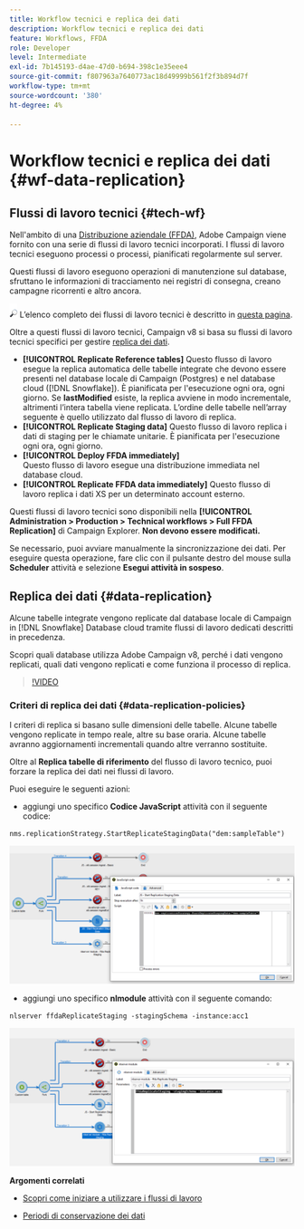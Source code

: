 ```yaml
---
title: Workflow tecnici e replica dei dati
description: Workflow tecnici e replica dei dati
feature: Workflows, FFDA
role: Developer
level: Intermediate
exl-id: 7b145193-d4ae-47d0-b694-398c1e35eee4
source-git-commit: f807963a7640773ac18d49999b561f2f3b894d7f
workflow-type: tm+mt
source-wordcount: '380'
ht-degree: 4%

---
```


# Workflow tecnici e replica dei dati {#wf-data-replication}

## Flussi di lavoro tecnici {#tech-wf}

Nell&#39;ambito di una [Distribuzione aziendale (FFDA)](enterprise-deployment.md), Adobe Campaign viene fornito con una serie di flussi di lavoro tecnici incorporati. I flussi di lavoro tecnici eseguono processi o processi, pianificati regolarmente sul server.

Questi flussi di lavoro eseguono operazioni di manutenzione sul database, sfruttano le informazioni di tracciamento nei registri di consegna, creano campagne ricorrenti e altro ancora.

![](../assets/do-not-localize/glass.png) L’elenco completo dei flussi di lavoro tecnici è descritto in [questa pagina](https://experienceleague.adobe.com/docs/campaign/automation/workflows/introduction/wf-type/technical-workflows.html).

Oltre a questi flussi di lavoro tecnici, Campaign v8 si basa su flussi di lavoro tecnici specifici per gestire [replica dei dati](#data-replication).

* **[!UICONTROL Replicate Reference tables]**
Questo flusso di lavoro esegue la replica automatica delle tabelle integrate che devono essere presenti nel database locale di Campaign (Postgres) e nel database cloud ([!DNL Snowflake]). È pianificata per l&#39;esecuzione ogni ora, ogni giorno. Se **lastModified** esiste, la replica avviene in modo incrementale, altrimenti l’intera tabella viene replicata. L’ordine delle tabelle nell’array seguente è quello utilizzato dal flusso di lavoro di replica.
* **[!UICONTROL Replicate Staging data]**
Questo flusso di lavoro replica i dati di staging per le chiamate unitarie. È pianificata per l&#39;esecuzione ogni ora, ogni giorno.
* **[!UICONTROL Deploy FFDA immediately]**\
  Questo flusso di lavoro esegue una distribuzione immediata nel database cloud.
* **[!UICONTROL Replicate FFDA data immediately]**
Questo flusso di lavoro replica i dati XS per un determinato account esterno.

Questi flussi di lavoro tecnici sono disponibili nella **[!UICONTROL Administration > Production > Technical workflows > Full FFDA Replication]** di Campaign Explorer. **Non devono essere modificati.**

Se necessario, puoi avviare manualmente la sincronizzazione dei dati. Per eseguire questa operazione, fare clic con il pulsante destro del mouse sulla **Scheduler** attività e selezione **Esegui attività in sospeso**.

## Replica dei dati {#data-replication}

Alcune tabelle integrate vengono replicate dal database locale di Campaign in [!DNL Snowflake] Database cloud tramite flussi di lavoro dedicati descritti in precedenza.

Scopri quali database utilizza Adobe Campaign v8, perché i dati vengono replicati, quali dati vengono replicati e come funziona il processo di replica.

>[!VIDEO](https://video.tv.adobe.com/v/334460?quality=12)


### Criteri di replica dei dati {#data-replication-policies}

I criteri di replica si basano sulle dimensioni delle tabelle. Alcune tabelle vengono replicate in tempo reale, altre su base oraria. Alcune tabelle avranno aggiornamenti incrementali quando altre verranno sostituite.

Oltre al **Replica tabelle di riferimento** del flusso di lavoro tecnico, puoi forzare la replica dei dati nei flussi di lavoro.

Puoi eseguire le seguenti azioni:

* aggiungi uno specifico **Codice JavaScript** attività con il seguente codice:

```
nms.replicationStrategy.StartReplicateStagingData("dem:sampleTable")
```

![](assets/jscode.png)


* aggiungi uno specifico **nlmodule** attività con il seguente comando:

```
nlserver ffdaReplicateStaging -stagingSchema -instance:acc1
```

![](assets/nlmodule.png)


**Argomenti correlati**

* [Scopri come iniziare a utilizzare i flussi di lavoro](https://experienceleague.adobe.com/docs/campaign/automation/workflows/introduction/about-workflows.html?lang=it)

* [Periodi di conservazione dei dati](../dev/datamodel-best-practices.md#data-retention)

